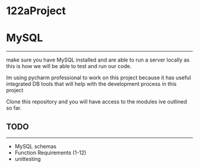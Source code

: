 # 122aProject
# MySQL 
- --
make sure you have MySQL installed and are able to run a server locally as this is how we will be able to test and run our code.

Im using pycharm professional to work on this project because it has useful integrated DB tools that will help with the development process in this project

Clone this repository and you will have access to the modules ive outlined so far. 

## TODO
- --
- MySQL schemas 
- Function Requirements (1-12)
- unittesting